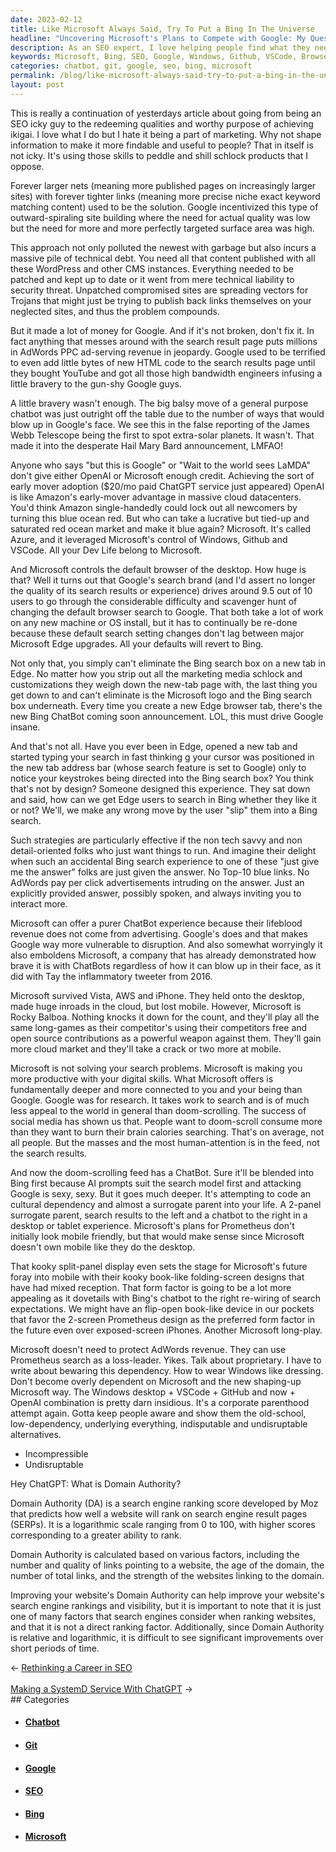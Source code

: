```yaml
---
date: 2023-02-12
title: Like Microsoft Always Said, Try To Put a Bing In The Universe
headline: "Uncovering Microsoft's Plans to Compete with Google: My Quest to Find Alternatives to ChatBot Prometheus"
description: As an SEO expert, I love helping people find what they need online, but I despise how it is used to promote and shill poor-quality products. In the past, Google encouraged the creation of large websites with interconnected content to make them more discoverable, but this caused a lot of technical debt. Microsoft is now taking advantage of this by controlling Windows, Github, VSCode, and the default browser on the desktop.
keywords: Microsoft, Bing, SEO, Google, Windows, Github, VSCode, Browser, ChatBot, Prometheus, Domain Authority, SERPs, Links, Quality, Age, Total Links, Strength
categories: chatbot, git, google, seo, bing, microsoft
permalink: /blog/like-microsoft-always-said-try-to-put-a-bing-in-the-universe/
layout: post
---
```



This is really a continuation of yesterdays article about going from being an
SEO icky guy to the redeeming qualities and worthy purpose of achieving ikigai.
I love what I do but I hate it being a part of marketing. Why not shape
information to make it more findable and useful to people? That in itself is
not icky. It's using those skills to peddle and shill schlock products that I
oppose.

Forever larger nets (meaning more published pages on increasingly larger sites)
with forever tighter links (meaning more precise niche exact keyword matching
content) used to be the solution. Google incentivized this type of
outward-spiraling site building where the need for actual quality was low but
the need for more and more perfectly targeted surface area was high.

This approach not only polluted the newest with garbage but also incurs a
massive pile of technical debt. You need all that content published with all
these WordPress and other CMS instances. Everything needed to be patched and
kept up to date or it went from mere technical liability to security threat.
Unpatched compromised sites are spreading vectors for Trojans that might just
be trying to publish back links themselves on your neglected sites, and thus
the problem compounds.

But it made a lot of money for Google. And if it's not broken, don't fix it. In
fact anything that messes around with the search result page puts millions in
AdWords PPC ad-serving revenue in jeopardy. Google used to be terrified to even
add little bytes of new HTML code to the search results page until they bought
YouTube and got all those high bandwidth engineers infusing a little bravery to
the gun-shy Google guys.

A little bravery wasn't enough. The big balsy move of a general purpose chatbot
was just outright off the table due to the number of ways that would blow up in
Google's face. We see this in the false reporting of the James Webb Telescope
being the first to spot extra-solar planets. It wasn't. That made it into the
desperate Hail Mary Bard announcement, LMFAO!

Anyone who says "but this is Google" or "Wait to the world sees LaMDA" don't
give either OpenAI or Microsoft enough credit. Achieving the sort of early
mover adoption ($20/mo paid ChatGPT service just appeared) OpenAI is like
Amazon's early-mover advantage in massive cloud datacenters. You'd think Amazon
single-handedly could lock out all newcomers by turning this blue ocean red.
But who can take a lucrative but tied-up and saturated red ocean market and
make it blue again? Microsoft. It's called Azure, and it leveraged Microsoft's
control of Windows, Github and VSCode. All your Dev Life belong to Microsoft.

And Microsoft controls the default browser of the desktop. How huge is that?
Well it turns out that Google's search brand (and I'd assert no longer the
quality of its search results or experience) drives around 9.5 out of 10 users
to go through the considerable difficulty and scavenger hunt of changing the
default browser search to Google. That both take a lot of work on any new
machine or OS install, but it has to continually be re-done because these
default search setting changes don't lag between major Microsoft Edge upgrades.
All your defaults will revert to Bing.

Not only that, you simply can't eliminate the Bing search box on a new tab in
Edge. No matter how you strip out all the marketing media schlock and
customizations they weigh down the new-tab page with, the last thing you get
down to and can't eliminate is the Microsoft logo and the Bing search box
underneath. Every time you create a new Edge browser tab, there's the new Bing
ChatBot coming soon announcement. LOL, this must drive Google insane.

And that's not all. Have you ever been in Edge, opened a new tab and started
typing your search in fast thinking g your cursor was positioned in the new tab
address bar (whose search feature is set to Google) only to notice your
keystrokes being directed into the Bing search box? You think that's not by
design? Someone designed this experience. They sat down and said, how can we
get Edge users to search in Bing whether they like it or not? We'll, we make
any wrong move by the user "slip" them into a Bing search.

Such strategies are particularly effective if the non tech savvy and non
detail-oriented folks who just want things to run. And imagine their delight
when such an accidental Bing search experience to one of these "just give me
the answer" folks are just given the answer. No Top-10 blue links. No AdWords
pay per click advertisements intruding on the answer. Just an explicitly
provided answer, possibly spoken, and always inviting you to interact more.

Microsoft can offer a purer ChatBot experience because their lifeblood revenue
does not come from advertising. Google's does and that makes Google way more
vulnerable to disruption. And also somewhat worryingly it also emboldens
Microsoft, a company that has already demonstrated how brave it is with
ChatBots regardless of how it can blow up in their face, as it did with Tay the
inflammatory tweeter from 2016.

Microsoft survived Vista, AWS and iPhone. They held onto the desktop, made huge
inroads in the cloud, but lost mobile. However, Microsoft is Rocky Balboa.
Nothing knocks it down for the count, and they'll play all the same long-games
as their competitor's using their competitors free and open source
contributions as a powerful weapon against them. They'll gain more cloud market
and they'll take a crack or two more at mobile.

Microsoft is not solving your search problems. Microsoft is making you more
productive with your digital skills. What Microsoft offers is fundamentally
deeper and more connected to you and your being than Google. Google was for
research. It takes work to search and is of much less appeal to the world in
general than doom-scrolling. The success of social media has shown us that.
People want to doom-scroll consume more than they want to burn their brain
calories searching. That's on average, not all people. But the masses and the
most human-attention is in the feed, not the search results.

And now the doom-scrolling feed has a ChatBot. Sure it'll be blended into Bing
first because AI prompts suit the search model first and attacking Google is
sexy, sexy. But it goes much deeper. It's attempting to code an cultural
dependency and almost a surrogate parent into your life. A 2-panel surrogate
parent, search results to the left and a chatbot to the right in a desktop or
tablet experience. Microsoft's plans for Prometheus don't initially look mobile
friendly, but that would make sense since Microsoft doesn't own mobile like
they do the desktop.

That kooky split-panel display even sets the stage for Microsoft's future foray
into mobile with their kooky book-like folding-screen designs that have had
mixed reception. That form factor is going to be a lot more appealing as it
dovetails with Bing's chatbot to the right re-wiring of search expectations. We
might have an flip-open book-like device in our pockets that favor the 2-screen
Prometheus design as the preferred form factor in the future even over
exposed-screen iPhones. Another Microsoft long-play.

Microsoft doesn't need to protect AdWords revenue. They can use Prometheus
search as a loss-leader. Yikes. Talk about proprietary. I have to write about
bewaring this dependency. How to wear Windows like dressing. Don't become
overly dependent on Microsoft and the new shaping-up Microsoft way. The Windows
desktop + VSCode + GitHub and now + OpenAI combination is pretty darn
insidious. It's a corporate parenthood attempt again. Gotta keep people aware
and show them the old-school, low-dependency, underlying everything,
indisputable and undisruptable alternatives.

- Incompressible
- Undisruptable

Hey ChatGPT: What is Domain Authority?

Domain Authority (DA) is a search engine ranking score developed by Moz that predicts how well a website will rank on search engine result pages (SERPs). It is a logarithmic scale ranging from 0 to 100, with higher scores corresponding to a greater ability to rank.

Domain Authority is calculated based on various factors, including the number and quality of links pointing to a website, the age of the domain, the number of total links, and the strength of the websites linking to the domain.

Improving your website's Domain Authority can help improve your website's search engine rankings and visibility, but it is important to note that it is just one of many factors that search engines consider when ranking websites, and that it is not a direct ranking factor. Additionally, since Domain Authority is relative and logarithmic, it is difficult to see significant improvements over short periods of time.

<div class="arrow-links"><div class="post-nav-prev"><span class="arrow">&larr;&nbsp;</span><a href="/blog/rethinking-a-career-in-seo/">Rethinking a Career in SEO</a></div> &nbsp; <div class="post-nav-next"><a href="/blog/making-a-systemd-service-with-chatgpt/">Making a SystemD Service With ChatGPT</a><span class="arrow">&nbsp;&rarr;</span></div></div>
## Categories

<ul>
<li><h4><a href='/chatbot/'>Chatbot</a></h4></li>
<li><h4><a href='/git/'>Git</a></h4></li>
<li><h4><a href='/google/'>Google</a></h4></li>
<li><h4><a href='/seo/'>SEO</a></h4></li>
<li><h4><a href='/bing/'>Bing</a></h4></li>
<li><h4><a href='/microsoft/'>Microsoft</a></h4></li></ul>
